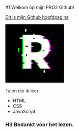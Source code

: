#1 Welkom op mijn PRO2 Github!

[Dit is mijn Github hoofdpagina](https://github.com/ruvu007 "Mijn Github mainpage")

![alt text](https://github.com/ruvu007/PRO2Achievements/blob/master/R.jpg?raw=true"Logo")

 Talen die ik leer:
- HTML
- CSS
- JavaScript

### H3 Bedankt voor het lezen.
